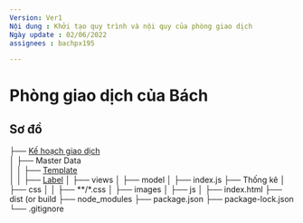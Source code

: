 ```yaml
---
Version: Ver1
Nội dung : Khởi tạo quy trình và nội quy của phòng giao dịch
Ngày update : 02/06/2022
assignees : bachpx195

---
```


# Phòng giao dịch của Bách

## Sơ đồ


├── [Kế hoạch giao dịch](https://github.com/bachpx195/bach-s_trading_room/issues?q=is%3Aopen+is%3Aissue)         
│   ├── Master Data                                                                                            
│   │   ├── [Template](https://github.com/bachpx195/bach-s_trading_room/edit/main/.github/ISSUE_TEMPLATE/template_plan_v1.md)        
│   │   ├── [Label](https://github.com/bachpx195/bach-s_trading_room/labels)
│   ├── views
│   ├── model
│   ├── index.js
├── Thống kê
│   ├── css
│   │   ├── **/*.css
│   ├── images
│   ├── js
│   ├── index.html
├── dist (or build
├── node_modules
├── package.json
├── package-lock.json 
└── .gitignore

